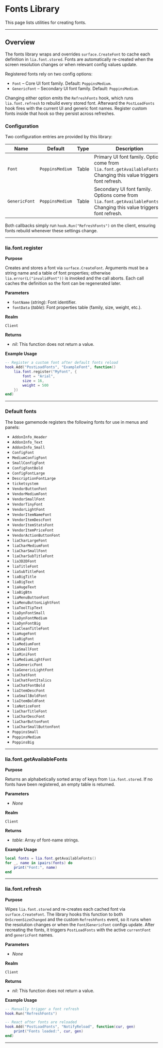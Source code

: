 # Fonts Library

This page lists utilities for creating fonts.

---

## Overview

The fonts library wraps and overrides `surface.CreateFont` to cache each definition in `lia.font.stored`. Fonts are automatically re-created when the screen resolution changes or when relevant config values update.

Registered fonts rely on two config options:

* `Font` – Core UI font family. Default: `PoppinsMedium`.
* `GenericFont` – Secondary UI font family. Default: `PoppinsMedium`.

Changing either option emits the `RefreshFonts` hook, which runs `lia.font.refresh` to rebuild every stored font. Afterward the `PostLoadFonts` hook fires with the current UI and generic font names. Register custom fonts inside that hook so they persist across refreshes.

### Configuration

Two configuration entries are provided by this library:

| Name         | Default         | Type  | Description                                      |
|--------------|-----------------|-------|--------------------------------------------------|
| `Font`       | `PoppinsMedium` | Table | Primary UI font family. Options come from `lia.font.getAvailableFonts()`. Changing this value triggers a font refresh. |
| `GenericFont`| `PoppinsMedium` | Table | Secondary UI font family. Options come from `lia.font.getAvailableFonts()`. Changing this value triggers a font refresh. |

Both callbacks simply run `hook.Run("RefreshFonts")` on the client, ensuring fonts rebuild whenever these settings change.

---

### lia.font.register

**Purpose**

Creates and stores a font via `surface.CreateFont`. Arguments must be a string name and a table of font properties; otherwise `lia.error(L("invalidFont"))` is invoked and the call aborts. Each call caches the definition so the font can be regenerated later.

**Parameters**

* `fontName` (*string*): Font identifier.
* `fontData` (*table*): Font properties table (family, size, weight, etc.).

**Realm**

`Client`

**Returns**

* *nil*: This function does not return a value.

**Example Usage**

```lua
-- Register a custom font after default fonts reload
hook.Add("PostLoadFonts", "ExampleFont", function()
    lia.font.register("MyFont", {
        font = "Arial",
        size = 16,
        weight = 500
    })
end)
```

---
### Default fonts

The base gamemode registers the following fonts for use in menus and panels:

- `AddonInfo_Header`
- `AddonInfo_Text`
- `AddonInfo_Small`
- `ConfigFont`
- `MediumConfigFont`
- `SmallConfigFont`
- `ConfigFontBold`
- `ConfigFontLarge`
- `DescriptionFontLarge`
- `ticketsystem`
- `VendorButtonFont`
- `VendorMediumFont`
- `VendorSmallFont`
- `VendorTinyFont`
- `VendorLightFont`
- `VendorItemNameFont`
- `VendorItemDescFont`
- `VendorItemStatsFont`
- `VendorItemPriceFont`
- `VendorActionButtonFont`
- `liaCharLargeFont`
- `liaCharMediumFont`
- `liaCharSmallFont`
- `liaCharSubTitleFont`
- `lia3D2DFont`
- `liaTitleFont`
- `liaSubTitleFont`
- `liaBigTitle`
- `liaBigText`
- `liaHugeText`
- `liaBigBtn`
- `liaMenuButtonFont`
- `liaMenuButtonLightFont`
- `liaToolTipText`
- `liaDynFontSmall`
- `liaDynFontMedium`
- `liaDynFontBig`
- `liaCleanTitleFont`
- `liaHugeFont`
- `liaBigFont`
- `liaMediumFont`
- `liaSmallFont`
- `liaMiniFont`
- `liaMediumLightFont`
- `liaGenericFont`
- `liaGenericLightFont`
- `liaChatFont`
- `liaChatFontItalics`
- `liaChatFontBold`
- `liaItemDescFont`
- `liaSmallBoldFont`
- `liaItemBoldFont`
- `liaNoticeFont`
- `liaCharTitleFont`
- `liaCharDescFont`
- `liaCharButtonFont`
- `liaCharSmallButtonFont`
- `PoppinsSmall`
- `PoppinsMedium`
- `PoppinsBig`

---

### lia.font.getAvailableFonts

**Purpose**

Returns an alphabetically sorted array of keys from `lia.font.stored`. If no fonts have been registered, an empty table is returned.

**Parameters**

* *None*

**Realm**

`Client`

**Returns**

* *table*: Array of font-name strings.

**Example Usage**

```lua
local fonts = lia.font.getAvailableFonts()
for _, name in ipairs(fonts) do
    print("Font:", name)
end
```

---

### lia.font.refresh

**Purpose**

Wipes `lia.font.stored` and re-creates each cached font via `surface.CreateFont`. The library hooks this function to both `OnScreenSizeChanged` and the custom `RefreshFonts` event, so it runs when the resolution changes or when the `Font`/`GenericFont` configs update. After recreating the fonts, it triggers `PostLoadFonts` with the active `currentFont` and `genericFont` names.

**Parameters**

* *None*

**Realm**

`Client`

**Returns**

* *nil*: This function does not return a value.

**Example Usage**

```lua
-- Manually trigger a font refresh
hook.Run("RefreshFonts")

-- React after fonts are reloaded
hook.Add("PostLoadFonts", "NotifyReload", function(cur, gen)
    print("Fonts loaded:", cur, gen)
end)
```

---
